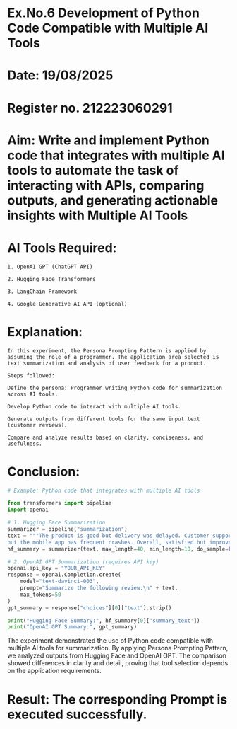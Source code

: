 # Ex.No.6 Development of Python Code Compatible with Multiple AI Tools

# Date: 19/08/2025
# Register no. 212223060291
# Aim: Write and implement Python code that integrates with multiple AI tools to automate the task of interacting with APIs, comparing outputs, and generating actionable insights with Multiple AI Tools

# AI Tools Required:
```
1. OpenAI GPT (ChatGPT API)

2. Hugging Face Transformers

3. LangChain Framework

4. Google Generative AI API (optional)
```
# Explanation:
```
In this experiment, the Persona Prompting Pattern is applied by assuming the role of a programmer. The application area selected is text summarization and analysis of user feedback for a product.

Steps followed:

Define the persona: Programmer writing Python code for summarization across AI tools.

Develop Python code to interact with multiple AI tools.

Generate outputs from different tools for the same input text (customer reviews).

Compare and analyze results based on clarity, conciseness, and usefulness.
```
# Conclusion:
```python
# Example: Python code that integrates with multiple AI tools

from transformers import pipeline
import openai

# 1. Hugging Face Summarization
summarizer = pipeline("summarization")
text = """The product is good but delivery was delayed. Customer support was helpful,
but the mobile app has frequent crashes. Overall, satisfied but improvements needed."""
hf_summary = summarizer(text, max_length=40, min_length=10, do_sample=False)

# 2. OpenAI GPT Summarization (requires API key)
openai.api_key = "YOUR_API_KEY"
response = openai.Completion.create(
    model="text-davinci-003",
    prompt="Summarize the following review:\n" + text,
    max_tokens=50
)
gpt_summary = response["choices"][0]["text"].strip()

print("Hugging Face Summary:", hf_summary[0]['summary_text'])
print("OpenAI GPT Summary:", gpt_summary)
```
The experiment demonstrated the use of Python code compatible with multiple AI tools for summarization. By applying Persona Prompting Pattern, we analyzed outputs from Hugging Face and OpenAI GPT. The comparison showed differences in clarity and detail, proving that tool selection depends on the application requirements.

# Result: The corresponding Prompt is executed successfully.
